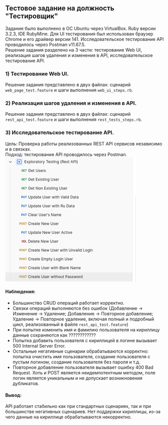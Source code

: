 ## Тестовое задание на должность "Тестировщик"

Задание было выполнено в ОС Ubuntu через VirtualBox. Ruby версии 3.2.3, IDE RubyMine. 
Для UI тестирования был использован браузер Chrome и его драйвер версии 141. Исследовательское тестирование API проводилось через Postman v11.67.5.   
Решение задания разделено на 3 части: тестирование Web UI, реализация шагов удаления и изменения в API, исследовательское тестирование API.

### 1) Тестирование Web UI.
Решение задания представлено в двух файлах: сценарий ``web_page_test.feature`` и шаги выполнения ``web_ui_steps.rb``.

### 2) Реализация шагов удаления и изменения в API.
Решение задания представлено в двух файлах: сценарий ``rest_api_test.feature`` и шаги выполнения ``rest_tests_steps.rb``.    

### 3) Исследовательское тестирование API.
Цель: Проверка работы реализованных REST API сервисов независимо и в связках.   
Подход: тестирование API проводилось через  Postman.  
![img_1.png](img_1.png)

#### Наблюдения:
- Большинство CRUD операций работает корректно.
- Связки операций выполняются без ошибок (Добавление → Изменение → Удаление; Добавление → Повторное добавление; Удаление → Повторное удаление, включая полный и подробный цикл, реализованный в файле ``rest_api_test.feature``)
- При попытке изменить имя и фамилию пользователя на кириллицу данные сохраняются как ????????????
- Попытка добавить пользователя с кириллицей в логине вызывает 500 Internal Server Error.
- Остальные негативные сценарии обрабатываются корректно: попытка очистить имя пользователя, создание пользователя с пустым логином, создание пользователя без пароля и т.д.
- Повторное добавление пользователя вызывает ошибку 400 Bad Request. Хоть и POST является неидемпотентным методом, поле логин является уникальным и не допускает возникновения дубликатов.


#### Вывод:
API работает стабильно как при стандартных сценариях, так и при большинстве негативных сценариев. Нет поддержки кириллицы, из-за чего данные на кириллице обрабатываются некорректно.
